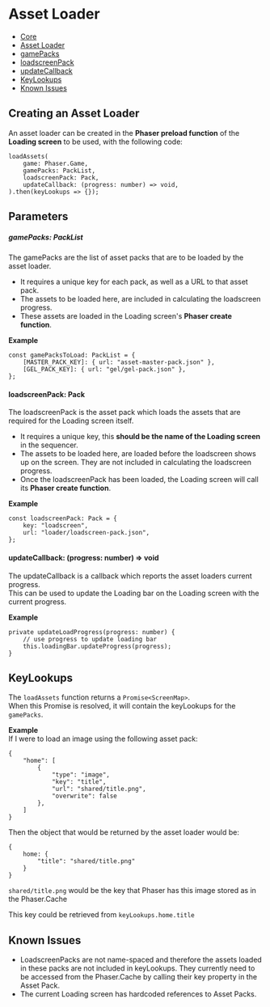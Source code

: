 # Asset Loader

* [Core][1]
* [Asset Loader](#creating-an-asset-loader)
* [gamePacks](#gamepacks-packlist)
* [loadscreenPack](#loadscreenpack-pack)
* [updateCallback](#updatecallback-progress-number--void)
* [KeyLookups](#keylookups)
* [Known Issues](#known-issues)

## Creating an Asset Loader

An asset loader can be created in the **Phaser preload function** of the **Loading screen** to be used, with the following code:

```
loadAssets(
    game: Phaser.Game,
    gamePacks: PackList,
    loadscreenPack: Pack,
    updateCallback: (progress: number) => void,
).then(keyLookups => {});
```

## Parameters

##### gamePacks: PackList

The gamePacks are the list of asset packs that are to be loaded by the asset loader.

* It requires a unique key for each pack, as well as a URL to that asset pack.
* The assets to be loaded here, are included in calculating the loadscreen progress.
* These assets are loaded in the Loading screen's **Phaser create function**.

**Example**

```
const gamePacksToLoad: PackList = {
    [MASTER_PACK_KEY]: { url: "asset-master-pack.json" },
    [GEL_PACK_KEY]: { url: "gel/gel-pack.json" },
};
```

#### loadscreenPack: Pack

The loadscreenPack is the asset pack which loads the assets that are required for the Loading screen itself.

* It requires a unique key, this **should be the name of the Loading screen** in the sequencer.
* The assets to be loaded here, are loaded before the loadscreen shows up on the screen. They are not included in calculating the loadscreen progress.
* Once the loadscreenPack has been loaded, the Loading screen will call its **Phaser create function**.

**Example**

```
const loadscreenPack: Pack = {
    key: "loadscreen",
    url: "loader/loadscreen-pack.json",
};
```

#### updateCallback: (progress: number) => void

The updateCallback is a callback which reports the asset loaders current progress.  
This can be used to update the Loading bar on the Loading screen with the current progress.

**Example**

```
private updateLoadProgress(progress: number) {
    // use progress to update loading bar
    this.loadingBar.updateProgress(progress);
}
```

## KeyLookups

The `loadAssets` function returns a `Promise<ScreenMap>`.  
When this Promise is resolved, it will contain the keyLookups for the `gamePacks`.

**Example**  
If I were to load an image using the following asset pack:

```
{
    "home": [
        {
            "type": "image",
            "key": "title",
            "url": "shared/title.png",
            "overwrite": false
        },
    ]
}
```

Then the object that would be returned by the asset loader would be:

```
{
    home: {
        "title": "shared/title.png"
    }
}
```

`shared/title.png` would be the key that Phaser has this image stored as in the Phaser.Cache

This key could be retrieved from `keyLookups.home.title`

## Known Issues

* LoadscreenPacks are not name-spaced and therefore the assets loaded in these packs are not included in keyLookups. They currently need to be accessed from the Phaser.Cache by calling their key property in the Asset Pack.
* The current Loading screen has hardcoded references to Asset Packs.

[1]: core.md
